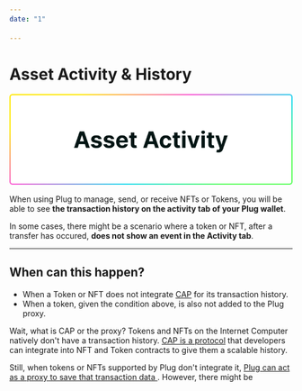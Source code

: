 ```yaml
---
date: "1"

---
```

# Asset Activity & History

![](imgs/asset-activity.png)

When using Plug to manage, send, or receive NFTs or Tokens, you will be able to see **the transaction history on the activity tab of your Plug wallet**.

In some cases, there might be a scenario where a token or NFT, after a transfer has occured, **does not show an event in the Activity tab**.

---

## When can this happen?

- When a Token or NFT does not integrate [CAP](https://cap.ooo) for its transaction history.
- When a token, given the condition above, is also not added to the Plug proxy.

Wait, what is CAP or the proxy? Tokens and NFTs on the Internet Computer natively don't have a transaction history. [CAP is a protocol](https://cap.ooo/) that developers can integrate into NFT and Token contracts to give them a scalable history.

Still, when tokens or NFTs supported by Plug don't integrate it, [Plug can act as a proxy to save that transaction data ](https://medium.com/plugwallet/plug-v0-4-2-646548882224?source=collection_home---4------2-----------------------). However, there might be 

